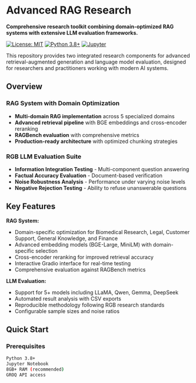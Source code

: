# Advanced RAG Research

**Comprehensive research toolkit combining domain-optimized RAG systems with extensive LLM evaluation frameworks.**

[![License: MIT](https://img.shields.io/badge/License-MIT-yellow.svg)](https://opensource.org/licenses/MIT)
[![Python 3.8+](https://img.shields.io/badge/python-3.8+-blue.svg)](https://www.python.org/downloads/)
[![Jupyter](https://img.shields.io/badge/Jupyter-Notebook-orange.svg)](https://jupyter.org/)

This repository provides two integrated research components for advanced retrieval-augmented generation and language model evaluation, designed for researchers and practitioners working with modern AI systems.

## Overview

### RAG System with Domain Optimization
- **Multi-domain RAG implementation** across 5 specialized domains
- **Advanced retrieval pipeline** with BGE embeddings and cross-encoder reranking
- **RAGBench evaluation** with comprehensive metrics
- **Production-ready architecture** with optimized chunking strategies

### RGB LLM Evaluation Suite
- **Information Integration Testing** - Multi-component question answering
- **Factual Accuracy Evaluation** - Document-based verification
- **Noise Robustness Analysis** - Performance under varying noise levels
- **Negative Rejection Testing** - Ability to refuse unanswerable questions

## Key Features

**RAG System:**
- Domain-specific optimization for Biomedical Research, Legal, Customer Support, General Knowledge, and Finance
- Advanced embedding models (BGE-Large, MiniLM) with domain-specific selection
- Cross-encoder reranking for improved retrieval accuracy
- Interactive Gradio interface for real-time testing
- Comprehensive evaluation against RAGBench metrics

**LLM Evaluation:**
- Support for 5+ models including LLaMA, Qwen, Gemma, DeepSeek
- Automated result analysis with CSV exports
- Reproducible methodology following RGB research standards
- Configurable sample sizes and noise ratios

## Quick Start

### Prerequisites
```bash
Python 3.8+
Jupyter Notebook
8GB+ RAM (recommended)
GROQ API access
